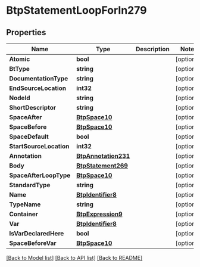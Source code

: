 # BtpStatementLoopForIn279

## Properties

Name | Type | Description | Notes
------------ | ------------- | ------------- | -------------
**Atomic** | **bool** |  | [optional] 
**BtType** | **string** |  | [optional] 
**DocumentationType** | **string** |  | [optional] 
**EndSourceLocation** | **int32** |  | [optional] 
**NodeId** | **string** |  | [optional] 
**ShortDescriptor** | **string** |  | [optional] 
**SpaceAfter** | [**BtpSpace10**](BTPSpace-10.md) |  | [optional] 
**SpaceBefore** | [**BtpSpace10**](BTPSpace-10.md) |  | [optional] 
**SpaceDefault** | **bool** |  | [optional] 
**StartSourceLocation** | **int32** |  | [optional] 
**Annotation** | [**BtpAnnotation231**](BTPAnnotation-231.md) |  | [optional] 
**Body** | [**BtpStatement269**](BTPStatement-269.md) |  | [optional] 
**SpaceAfterLoopType** | [**BtpSpace10**](BTPSpace-10.md) |  | [optional] 
**StandardType** | **string** |  | [optional] 
**Name** | [**BtpIdentifier8**](BTPIdentifier-8.md) |  | [optional] 
**TypeName** | **string** |  | [optional] 
**Container** | [**BtpExpression9**](BTPExpression-9.md) |  | [optional] 
**Var** | [**BtpIdentifier8**](BTPIdentifier-8.md) |  | [optional] 
**IsVarDeclaredHere** | **bool** |  | [optional] 
**SpaceBeforeVar** | [**BtpSpace10**](BTPSpace-10.md) |  | [optional] 

[[Back to Model list]](../README.md#documentation-for-models) [[Back to API list]](../README.md#documentation-for-api-endpoints) [[Back to README]](../README.md)


